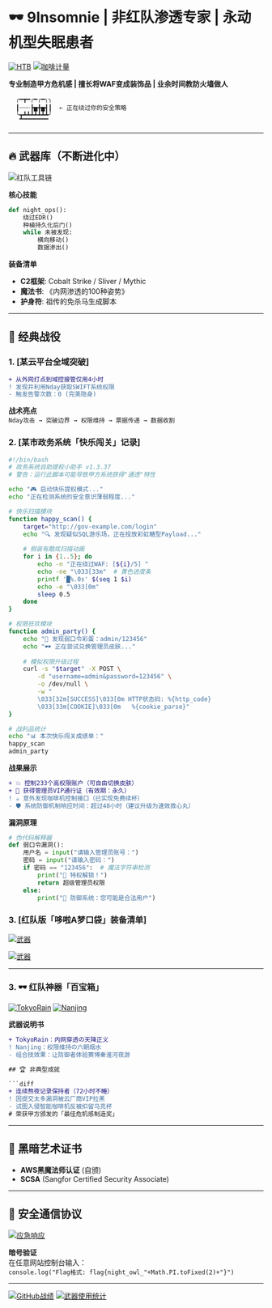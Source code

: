 <!-- 
  ███████╗ ██████╗  ██████╗██╗  ██╗██╗███╗   ██╗███████╗
  ██╔════╝██╔═══██╗██╔════╝██║  ██║██║████╗  ██║██╔════╝
  █████╗  ██║   ██║██║     ███████║██║██╔██╗ ██║█████╗  
  ██╔══╝  ██║   ██║██║     ██╔══██║██║██║╚██╗██║██╔══╝  
  ██║     ╚██████╔╝╚██████╗██║  ██║██║██║ ╚████║███████╗
  ╚═╝      ╚═════╝  ╚═════╝╚═╝  ╚═╝╚═╝╚═╝  ╚═══╝╚══════╝
-->
# 🕶️ 9Insomnie | 非红队渗透专家 | 永动机型失眠患者 

[![HTB](https://img.shields.io/badge/HackTheBox-Machine%20Master-red?logo=Hack%20The%20Box)](https://app.hackthebox.com/profile/1983709)
[![咖啡计量](https://img.shields.io/badge/咖啡因浓度-足以黑进卫星系统-critical)](https://www.youtube.com/watch?v=dQw4w9WgXcQ)

**专业制造甲方危机感 | 擅长将WAF变成装饰品 | 业余时间教防火墙做人**

``` 
  ╭━┳━╭━╭━╮╮
  ┃┈┈┈┣▅╋▅┫┃  ← 正在绕过你的安全策略
  ╰┳┻┻┻┻┻┻┻╯
   ▔▔▔▔▔▔▔▔
```

---

## 🔥 武器库（不断进化中）

![红队工具链](https://skillicons.dev/icons?i=py,bash,powershell,aws,azure,docker,raspberrypi,linux&theme=dark&perline=8)

**核心技能**  
```python
def night_ops():
    绕过EDR()
    种植持久化后门()
    while 未被发现:
        横向移动()
        数据渗出()
```

**装备清单**  
- **C2框架**: Cobalt Strike / Sliver / Mythic
- **魔法书**: 《内网渗透的100种姿势》
- **护身符**: 祖传的免杀马生成脚本

---

## 🎯 经典战役

### 1. [某云平台全域突破]
```diff
+ 从外网打点到域控接管仅用4小时
! 发现并利用Nday获取SWIFT系统权限
- 触发告警次数：0 (完美隐身)
```
**战术亮点**  
`Nday攻击 → 突破边界 → 权限维持 → 票据传递 → 数据收割`

### 2. [某市政务系统「快乐闯关」记录]
```bash
#!/bin/bash
# 政务系统自助提权小助手 v1.3.37
# 警告：运行此脚本可能导致甲方系统获得"通透"特性

echo "🎮 启动快乐提权模式..."
echo "正在检测系统的安全意识薄弱程度..."

# 快乐扫描模块
function happy_scan() {
    target="http://gov-example.com/login"
    echo "🔍 发现疑似SQL游乐场，正在投放彩虹糖型Payload..."
    
    # 假装有酷炫扫描动画
    for i in {1..5}; do
        echo -n "正在绕过WAF: [${i}/5] "
        echo -ne "\033[33m"  # 黄色进度条
        printf '█%.0s' $(seq 1 $i)
        echo -e "\033[0m"
        sleep 0.5
    done
}

# 权限狂欢模块
function admin_party() {
    echo "🎉 发现弱口令彩蛋：admin/123456"
    echo "🕶️ 正在尝试兑换管理员皮肤..."
    
    # 模拟权限升级过程
    curl -s "$target" -X POST \
        -d "username=admin&password=123456" \
        -o /dev/null \
        -w "
        \033[32m[SUCCESS]\033[0m HTTP状态码: %{http_code}
        \033[33m[COOKIE]\033[0m   %{cookie_parse}"
}

# 战利品统计
echo "📊 本次快乐闯关成绩单："
happy_scan
admin_party
```

**战果展示**  
```diff
+ 💥 控制233个高权限账户（可自由切换皮肤）
+ 🎩 获得管理员VIP通行证（有效期：永久）
! ☕ 意外发现咖啡机控制接口（已实现免费续杯）
- 🛡️ 系统防御机制响应时间：超过48小时（建议升级为速效救心丸）
```

**漏洞原理**  
```python
# 伪代码解释器
def 弱口令漏洞():
    用户名 = input("请输入管理员账号：")
    密码 = input("请输入密码：")
    if 密码 == "123456":  # 魔法字符串检测
        print("🎉 特权解锁！")
        return 超级管理员权限
    else:
        print("🤖 防御系统：您可能是合法用户")
``` 

### 3. [红队版「哆啦A梦口袋」装备清单]
[![武器](https://github-readme-stats.vercel.app/api/pin/?username=9Insomnie&repo=TokyoRain&theme=dark)](https://github.com/9Insomnie/TokyoRain)

[![武器](https://github-readme-stats.vercel.app/api/pin/?username=9Insomnie&repo=Nanjing&theme=dark)](https://github.com/9Insomnie/Nanjing)

---

### 3. 🕶️ 红队神器「百宝箱」
[![TokyoRain](https://github-readme-stats.vercel.app/api/pin/?username=9Insomnie&repo=TokyoRain&theme=dark)](https://github.com/9Insomnie/TokyoRain)
[![Nanjing](https://github-readme-stats.vercel.app/api/pin/?username=9Insomnie&repo=Nanjing&theme=dark)](https://github.com/9Insomnie/Nanjing)

**武器说明书**  
```diff
+ TokyoRain：内网穿透の天降正义  
! Nanjing：权限维持の六朝烟水  
- 组合技效果：让防御者体验赛博秦淮河夜游

## 🏆 非典型成就

```diff
+ 连续熬夜记录保持者（72小时不睡）
! 因提交太多漏洞被云厂商VIP拉黑
- 试图入侵智能咖啡机反被扣留马克杯
# 荣获甲方颁发的「最佳危机感制造奖」
```

---

## 📜 黑暗艺术证书
- **AWS黑魔法师认证** (自颁)
- **SCSA** (Sangfor Certified Security Associate)
---

## 📡 安全通信协议
[![应急响应](https://img.shields.io/badge/7x24小时响应-点击召唤-red?style=for-the-badge)](https://t.me/Insomnie7)

**暗号验证**  
在任意网站控制台输入：  
`console.log("Flag格式: flag{night_owl_"+Math.PI.toFixed(2)+"}")`

---

[![GitHub战绩](https://github-readme-stats.vercel.app/api?username=9Insomnie&show_icons=true&theme=merko&count_private=true&include_all_commits=true)](https://github.com/9Insomnie)
[![武器使用统计](https://github-readme-stats.vercel.app/api/top-langs/?username=9Insomnie&layout=compact&theme=vision-friendly-dark&hide=html,css)](https://github.com/9Insomnie)
